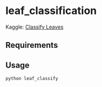 # leaf_classification
Kaggle: [Classify Leaves](https://www.kaggle.com/competitions/classify-leaves)

## Requirements



## Usage

```shell
python leaf_classify
```





